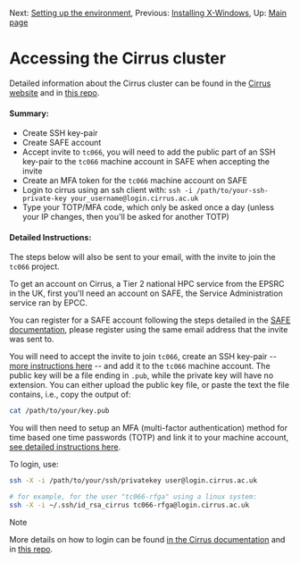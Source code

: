 Next: [Setting up the environment](02-setup_environment.md), Previous: [Installing X-Windows](00-xwindow.md), Up: [Main page](../README.md)

# Accessing the Cirrus cluster

Detailed information about the Cirrus cluster can be found in the [Cirrus website](https://www.cirrus.ac.uk/about/hardware.html) and in [this repo](../lessons/01-Cirrus.md).

#### Summary:
  * Create SSH key-pair
  * Create SAFE account
  * Accept invite to `tc066`, you will need to add the public part of an SSH key-pair to the `tc066` machine account in SAFE when accepting the invite
  * Create an MFA token for the `tc066` machine account on SAFE
  * Login to cirrus using an ssh client with: `ssh -i /path/to/your-ssh-private-key your_username@login.cirrus.ac.uk`
  * Type your TOTP/MFA code, which only be asked once a day (unless your IP changes, then you'll be asked for another TOTP)

#### Detailed Instructions:

The steps below will also be sent to your email, with the invite to join the `tc066` project.

To get an account on Cirrus, a Tier 2 national HPC service from the EPSRC in the UK,
first you'll need an account on SAFE, the Service Administration service ran by EPCC.

You can register for a SAFE account following the steps detailed in the
[SAFE documentation](https://epcced.github.io/safe-docs/safe-for-users/#registering-logging-in-passwords),
please register using the same email address that the invite was sent to.

You will need to accept the invite to join `tc066`, create an SSH key-pair --
[more instructions here](https://docs.cirrus.ac.uk/user-guide/connecting/#ssh-key-pairs) --
and add it to the `tc066` machine account.
The public key will be a file ending in `.pub`, while the private key will have no extension.
You can either upload the public key file, or paste the text the file contains, i.e., copy the output of:

```bash
cat /path/to/your/key.pub
```

You will then need to setup an MFA (multi-factor authentication) method for time based one time passwords (TOTP) and link it to your machine account,
[see detailed instructions here](https://docs.cirrus.ac.uk/user-guide/connecting/#time-based-one-time-passcode-totp-code).

To login, use:

```bash
ssh -X -i /path/to/your/ssh/privatekey user@login.cirrus.ac.uk

# for example, for the user "tc066-rfga" using a linux system:
ssh -X -i ~/.ssh/id_rsa_cirrus tc066-rfga@login.cirrus.ac.uk
```
> [!NOTE]
> More details on how to login can be found [in the Cirrus documentation](https://docs.cirrus.ac.uk/user-guide/connecting/#ssh-clients)
> and in [this repo](../lessons/00-Connecting.md).
